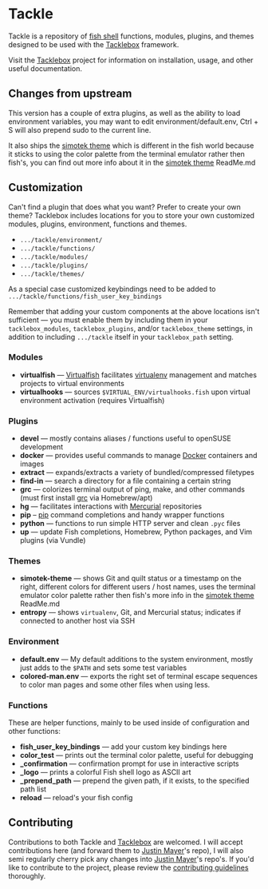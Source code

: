 # Tackle

Tackle is a repository of [fish shell][] functions, modules, plugins, and themes designed to be used with the [Tacklebox][] framework.

Visit the [Tacklebox][] project for information on installation, usage, and other useful documentation.

## Changes from upstream
This version has a couple of extra plugins, as well as the ability to load environment variables, you may want to edit environment/default.env, Ctrl + S will also prepend sudo to the current line.

It also ships the [simotek theme][] which is different in the fish world because it sticks to using the color palette from the terminal emulator rather then fish's, you can find out more info about it in the [simotek theme][] ReadMe.md

## Customization

Can't find a plugin that does what you want? Prefer to create your own theme? Tacklebox includes locations for you to store your own customized modules, plugins, environment, functions and themes.

* `.../tackle/environment/`
* `.../tackle/functions/`
* `.../tackle/modules/`
* `.../tackle/plugins/`
* `.../tackle/themes/`

As a special case customized keybindings need to be added to `.../tackle/functions/fish_user_key_bindings`

Remember that adding your custom components at the above locations isn't sufficient — you must enable them by including them in your `tacklebox_modules`, `tacklebox_plugins`, and/or `tacklebox_theme` settings, in addition to including `.../tackle` itself in your `tacklebox_path` setting.

### Modules

- **virtualfish** — [Virtualfish][] facilitates [virtualenv][] management and matches projects to virtual environments
- **virtualhooks** — sources `$VIRTUAL_ENV/virtualhooks.fish` upon virtual environment activation (requires Virtualfish)

### Plugins
- **devel** — mostly contains aliases / functions useful to openSUSE development
- **docker** — provides useful commands to manage [Docker][] containers and images
- **extract** — expands/extracts a variety of bundled/compressed filetypes
- **find-in** — search a directory for a file containing a certain string
- **grc** — colorizes terminal output of ping, make, and other commands (must first install [grc][] via Homebrew/apt)
- **hg** — facilitates interactions with [Mercurial][] repositories
- **pip** – [pip][] command completions and handy wrapper functions
- **python** — functions to run simple HTTP server and clean `.pyc` files
- **up** — update Fish completions, Homebrew, Python packages, and Vim plugins (via Vundle)

### Themes
- **simotek-theme** — shows Git and quilt status or a timestamp on the right, different colors for different users / host names, uses the terminal emulator color palette rather then fish's more info in the [simotek theme][] ReadMe.md
- **entropy** — shows `virtualenv`, Git, and Mercurial status; indicates if connected to another host via SSH

### Environment
- **default.env** — My default additions to the system environment, mostly just adds to the `$PATH` and sets some test variables
- **colored-man.env** — exports the right set of terminal escape sequences to color man pages and some other files when using less.

### Functions

These are helper functions, mainly to be used inside of configuration and other functions:

- **fish_user_key_bindings** — add your custom key bindings here
- **color_test** — prints out the terminal color palette, useful for debugging
- **_confirmation** — confirmation prompt for use in interactive scripts
- **_logo** — prints a colorful Fish shell logo as ASCII art
- **_prepend_path** — prepend the given path, if it exists, to the specified path list
- **reload** — reload's your fish config


## Contributing

Contributions to both Tackle and [Tacklebox][] are welcomed. I will accept contributions here (and forward them to [Justin Mayer][]'s repo), I will also semi regularly cherry pick any changes into [Justin Mayer][]'s repo's. If you'd like to contribute to the project, please review the [contributing guidelines][] thoroughly.

[contributing guidelines]: https://github.com/justinmayer/tackle/blob/master/Contributing.md
[docker]: http://www.docker.com/
[fish shell]: http://fishshell.com/
[grc]: http://korpus.juls.savba.sk/~garabik/software/grc.html
[Justin Mayer]: http://justinmayer.com/
[Mercurial]: http://mercurial.selenic.com/
[pip]: http://pip.readthedocs.org/
[simotek theme]: https://github.com/simotek/tackle/tree/master/themes/simotek
[Tacklebox]: https://github.com/simotek/tacklebox
[virtualenv]: http://virtualenv.readthedocs.org/
[Virtualfish]: https://github.com/adambrenecki/virtualfish
